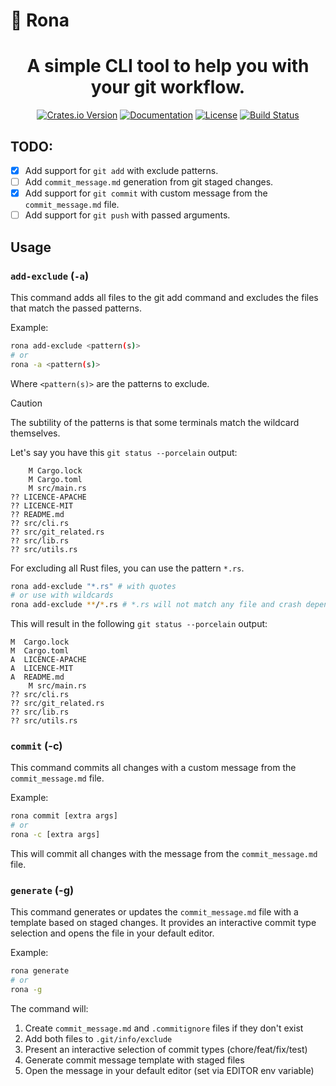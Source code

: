 # 🔌 Rona

<h1 align="center">
    A simple CLI tool to help you with your git workflow.
</h1>

<p align="center">
  <a href="https://crates.io/crates/rona"><img src="https://img.shields.io/crates/v/rona.svg" alt="Crates.io Version"></a>
  <a href="https://docs.rs/rona"><img src="https://img.shields.io/docsrs/rona/latest" alt="Documentation"></a>
  <a href="https://github.com/TomPlanche/rona/blob/main/LICENSE"><img src="https://img.shields.io/crates/l/rona" alt="License"></a>
  <a href="https://github.com/TomPlanche/rona/actions/workflows/rust.yaml"><img src="https://github.com/TomPlanche/rona/actions/workflows/rust.yaml/badge.svg" alt="Build Status"></a>
</p>

## TODO:
- [x] Add support for `git add` with exclude patterns.
- [ ] Add `commit_message.md` generation from git staged changes.
- [x] Add support for `git commit` with custom message from the `commit_message.md` file.
- [ ] Add support for `git push` with passed arguments.

## Usage

### `add-exclude` (`-a`)

This command adds all files to the git add command and excludes the files that match the passed patterns.

Example:
```bash
rona add-exclude <pattern(s)>
# or
rona -a <pattern(s)>
```

Where `<pattern(s)>` are the patterns to exclude.

> [!CAUTION]
> The subtility of the patterns is that some terminals match the wildcard themselves.


Let's say you have this `git status --porcelain` output:

```
    M Cargo.lock
    M Cargo.toml
    M src/main.rs
?? LICENCE-APACHE
?? LICENCE-MIT
?? README.md
?? src/cli.rs
?? src/git_related.rs
?? src/lib.rs
?? src/utils.rs
```

For excluding all Rust files, you can use the pattern `*.rs`.

```bash
rona add-exclude "*.rs" # with quotes
# or use with wildcards
rona add-exclude **/*.rs # *.rs will not match any file and crash depending on the terminal, not my script's fault.
```

This will result in the following `git status --porcelain` output:

```
M  Cargo.lock
M  Cargo.toml
A  LICENCE-APACHE
A  LICENCE-MIT
A  README.md
    M src/main.rs
?? src/cli.rs
?? src/git_related.rs
?? src/lib.rs
?? src/utils.rs
```

### `commit` (-c)

This command commits all changes with a custom message from the `commit_message.md` file.

Example:
```bash
rona commit [extra args]
# or
rona -c [extra args]
```

This will commit all changes with the message from the `commit_message.md` file.

### `generate` (-g)

This command generates or updates the `commit_message.md` file with a template based on staged changes. It provides an interactive commit type selection and opens the file in your default editor.

Example:
```bash
rona generate
# or
rona -g
```

The command will:
1. Create `commit_message.md` and `.commitignore` files if they don't exist
2. Add both files to `.git/info/exclude`
3. Present an interactive selection of commit types (chore/feat/fix/test)
4. Generate commit message template with staged files
5. Open the message in your default editor (set via EDITOR env variable)
```
